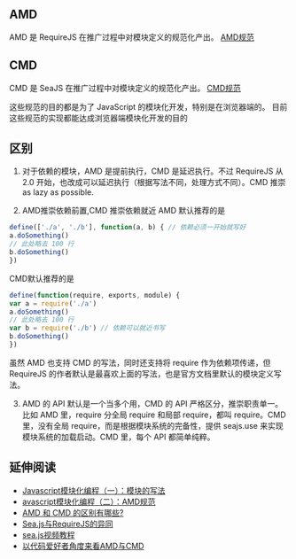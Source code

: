 ## AMD
AMD 是 RequireJS 在推广过程中对模块定义的规范化产出。
[AMD规范](https://github.com/amdjs/amdjs-api/wiki/AMD)

## CMD
CMD 是 SeaJS 在推广过程中对模块定义的规范化产出。
[CMD规范](https://github.com/seajs/seajs/issues/242)

这些规范的目的都是为了 JavaScript 的模块化开发，特别是在浏览器端的。
目前这些规范的实现都能达成浏览器端模块化开发的目的

## 区别
1. 对于依赖的模块，AMD 是提前执行，CMD 是延迟执行。不过 RequireJS 从 2.0 开始，也改成可以延迟执行（根据写法不同，处理方式不同）。CMD 推崇 as lazy as possible.

2. AMD推崇依赖前置,CMD 推崇依赖就近
AMD 默认推荐的是
```javascript
define(['./a', './b'], function(a, b) { // 依赖必须一开始就写好
a.doSomething()
// 此处略去 100 行
b.doSomething()
}) 
```
CMD默认推荐的是
```javascript
define(function(require, exports, module) {
var a = require('./a')
a.doSomething()
// 此处略去 100 行
var b = require('./b') // 依赖可以就近书写
b.doSomething()
})
```
虽然 AMD 也支持 CMD 的写法，同时还支持将 require 作为依赖项传递，但 RequireJS 的作者默认是最喜欢上面的写法，也是官方文档里默认的模块定义写法。

3. AMD 的 API 默认是一个当多个用，CMD 的 API 严格区分，推崇职责单一。比如 AMD 里，require 分全局 require 和局部 require，都叫 require。CMD 里，没有全局 require，而是根据模块系统的完备性，提供 seajs.use 来实现模块系统的加载启动。CMD 里，每个 API 都简单纯粹。

## 延伸阅读
- [Javascript模块化编程（一）：模块的写法](http://www.ruanyifeng.com/blog/2012/10/javascript_module.html)
- [avascript模块化编程（二）：AMD规范](http://www.ruanyifeng.com/blog/2012/10/asynchronous_module_definition.html)
- [AMD 和 CMD 的区别有哪些?](http://www.zhihu.com/question/20351507/answer/14859415)
- [Sea.js与RequireJS的异同](https://github.com/seajs/seajs/issues/277)
- [sea.js视频教程](http://www.zhufengpeixun.com/kecheng/detail_999503)
- [以代码爱好者角度来看AMD与CMD](http://www.cnblogs.com/dojo-lzz/p/4707725.html)















